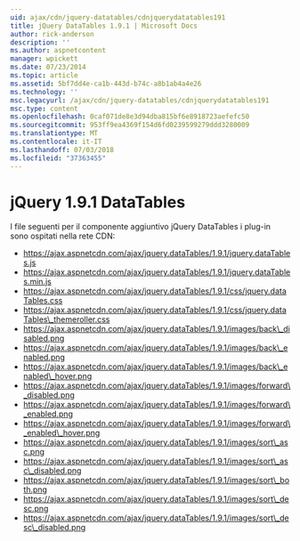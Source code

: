 ```yaml
---
uid: ajax/cdn/jquery-datatables/cdnjquerydatatables191
title: jQuery DataTables 1.9.1 | Microsoft Docs
author: rick-anderson
description: ''
ms.author: aspnetcontent
manager: wpickett
ms.date: 07/23/2014
ms.topic: article
ms.assetid: 5bf7dd4e-ca1b-443d-b74c-a8b1ab4a4e26
ms.technology: ''
msc.legacyurl: /ajax/cdn/jquery-datatables/cdnjquerydatatables191
msc.type: content
ms.openlocfilehash: 0caf071de8e3d94dba815bf6e8918723aefefc50
ms.sourcegitcommit: 953ff9ea4369f154d6fd0239599279ddd3280009
ms.translationtype: MT
ms.contentlocale: it-IT
ms.lasthandoff: 07/03/2018
ms.locfileid: "37363455"
---
```

<a name="jquery-datatables-191"></a>jQuery 1.9.1 DataTables
====================
I file seguenti per il componente aggiuntivo jQuery DataTables i plug-in sono ospitati nella rete CDN:

- https://ajax.aspnetcdn.com/ajax/jquery.dataTables/1.9.1/jquery.dataTables.js
- https://ajax.aspnetcdn.com/ajax/jquery.dataTables/1.9.1/jquery.dataTables.min.js
- https://ajax.aspnetcdn.com/ajax/jquery.dataTables/1.9.1/css/jquery.dataTables.css
- https://ajax.aspnetcdn.com/ajax/jquery.dataTables/1.9.1/css/jquery.dataTables\_themeroller.css
- https://ajax.aspnetcdn.com/ajax/jquery.dataTables/1.9.1/images/back\_disabled.png
- https://ajax.aspnetcdn.com/ajax/jquery.dataTables/1.9.1/images/back\_enabled.png
- https://ajax.aspnetcdn.com/ajax/jquery.dataTables/1.9.1/images/back\_enabled\_hover.png
- https://ajax.aspnetcdn.com/ajax/jquery.dataTables/1.9.1/images/forward\_disabled.png
- https://ajax.aspnetcdn.com/ajax/jquery.dataTables/1.9.1/images/forward\_enabled.png
- https://ajax.aspnetcdn.com/ajax/jquery.dataTables/1.9.1/images/forward\_enabled\_hover.png
- https://ajax.aspnetcdn.com/ajax/jquery.dataTables/1.9.1/images/sort\_asc.png
- https://ajax.aspnetcdn.com/ajax/jquery.dataTables/1.9.1/images/sort\_asc\_disabled.png
- https://ajax.aspnetcdn.com/ajax/jquery.dataTables/1.9.1/images/sort\_both.png
- https://ajax.aspnetcdn.com/ajax/jquery.dataTables/1.9.1/images/sort\_desc.png
- https://ajax.aspnetcdn.com/ajax/jquery.dataTables/1.9.1/images/sort\_desc\_disabled.png
